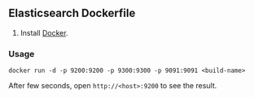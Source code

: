 ## Elasticsearch Dockerfile


1. Install [Docker](https://www.docker.com/).

### Usage

    docker run -d -p 9200:9200 -p 9300:9300 -p 9091:9091 <build-name>


After few seconds, open `http://<host>:9200` to see the result.
